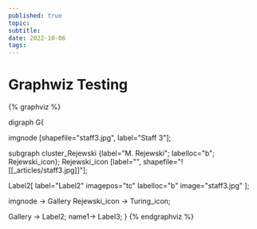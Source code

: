 ```yaml
---
published: true
topic:
subtitle: 
date: 2022-10-06
tags: 
---
```


# Graphwiz Testing

{% graphviz %}

digraph G{

imgnode [shapefile="staff3.jpg", label="Staff 3"];


subgraph cluster_Rejewski {label="M. Rejewski"; labelloc="b"; Rejewski_icon};
    Rejewski_icon [label="", shapefile="![[_articles/staff3.jpg]]"];

Label2[
    label="Label2"
    imagepos="tc"
    labelloc="b"
    image="staff3.jpg"
];


imgnode -> Gallery
Rejewski_icon -> Turing_icon;

Gallery -> Label2;
name1-> Label3;
}
{% endgraphviz %}
